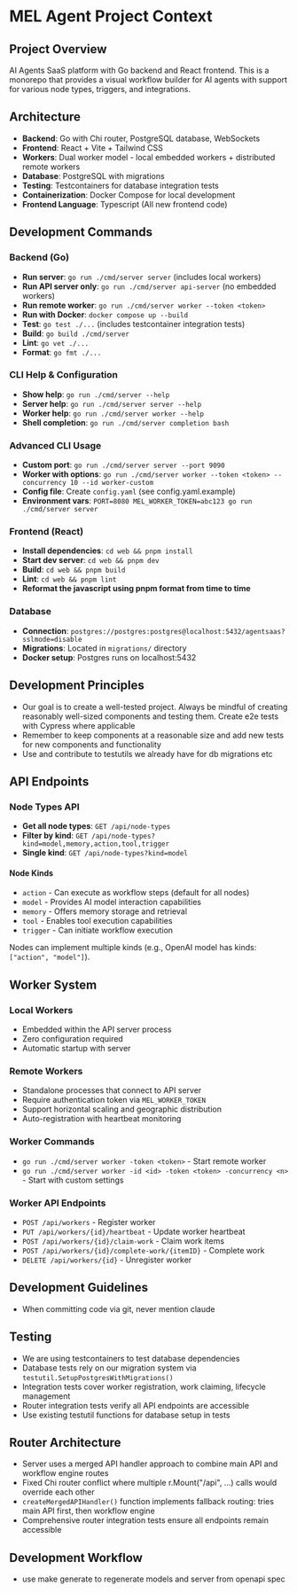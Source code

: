# MEL Agent Project Context

## Project Overview
AI Agents SaaS platform with Go backend and React frontend. This is a monorepo that provides a visual workflow builder for AI agents with support for various node types, triggers, and integrations.

## Architecture
- **Backend**: Go with Chi router, PostgreSQL database, WebSockets
- **Frontend**: React + Vite + Tailwind CSS
- **Workers**: Dual worker model - local embedded workers + distributed remote workers
- **Database**: PostgreSQL with migrations
- **Testing**: Testcontainers for database integration tests
- **Containerization**: Docker Compose for local development
- **Frontend Language**: Typescript (All new frontend code)

## Development Commands

### Backend (Go)
- **Run server**: `go run ./cmd/server server` (includes local workers)
- **Run API server only**: `go run ./cmd/server api-server` (no embedded workers)
- **Run remote worker**: `go run ./cmd/server worker --token <token>`
- **Run with Docker**: `docker compose up --build`
- **Test**: `go test ./...` (includes testcontainer integration tests)
- **Build**: `go build ./cmd/server`
- **Lint**: `go vet ./...`
- **Format**: `go fmt ./...`

### CLI Help & Configuration
- **Show help**: `go run ./cmd/server --help`
- **Server help**: `go run ./cmd/server server --help`
- **Worker help**: `go run ./cmd/server worker --help`
- **Shell completion**: `go run ./cmd/server completion bash`

### Advanced CLI Usage
- **Custom port**: `go run ./cmd/server server --port 9090`
- **Worker with options**: `go run ./cmd/server worker --token <token> --concurrency 10 --id worker-custom`
- **Config file**: Create `config.yaml` (see config.yaml.example)
- **Environment vars**: `PORT=8080 MEL_WORKER_TOKEN=abc123 go run ./cmd/server server`

### Frontend (React)
- **Install dependencies**: `cd web && pnpm install`
- **Start dev server**: `cd web && pnpm dev`
- **Build**: `cd web && pnpm build`
- **Lint**: `cd web && pnpm lint`
- **Reformat the javascript using pnpm format from time to time**

### Database
- **Connection**: `postgres://postgres:postgres@localhost:5432/agentsaas?sslmode=disable`
- **Migrations**: Located in `migrations/` directory
- **Docker setup**: Postgres runs on localhost:5432

## Development Principles
- Our goal is to create a well-tested project. Always be mindful of creating reasonably well-sized components and testing them. Create e2e tests with Cypress where applicable
- Remember to keep components at a reasonable size and add new tests for new components and functionality
- Use and contribute to testutils we already have for db migrations etc

## API Endpoints

### Node Types API
- **Get all node types**: `GET /api/node-types`
- **Filter by kind**: `GET /api/node-types?kind=model,memory,action,tool,trigger`
- **Single kind**: `GET /api/node-types?kind=model`

#### Node Kinds
- `action` - Can execute as workflow steps (default for all nodes)
- `model` - Provides AI model interaction capabilities
- `memory` - Offers memory storage and retrieval
- `tool` - Enables tool execution capabilities  
- `trigger` - Can initiate workflow execution

Nodes can implement multiple kinds (e.g., OpenAI model has kinds: `["action", "model"]`).

## Worker System

### Local Workers
- Embedded within the API server process
- Zero configuration required
- Automatic startup with server

### Remote Workers
- Standalone processes that connect to API server
- Require authentication token via `MEL_WORKER_TOKEN`
- Support horizontal scaling and geographic distribution
- Auto-registration with heartbeat monitoring

### Worker Commands
- `go run ./cmd/server worker -token <token>` - Start remote worker
- `go run ./cmd/server worker -id <id> -token <token> -concurrency <n>` - Start with custom settings

### Worker API Endpoints
- `POST /api/workers` - Register worker
- `PUT /api/workers/{id}/heartbeat` - Update worker heartbeat
- `POST /api/workers/{id}/claim-work` - Claim work items
- `POST /api/workers/{id}/complete-work/{itemID}` - Complete work
- `DELETE /api/workers/{id}` - Unregister worker

## Development Guidelines
- When committing code via git, never mention claude

## Testing
- We are using testcontainers to test database dependencies
- Database tests rely on our migration system via `testutil.SetupPostgresWithMigrations()`
- Integration tests cover worker registration, work claiming, lifecycle management
- Router integration tests verify all API endpoints are accessible
- Use existing testutil functions for database setup in tests

## Router Architecture
- Server uses a merged API handler approach to combine main API and workflow engine routes
- Fixed Chi router conflict where multiple r.Mount("/api", ...) calls would override each other
- `createMergedAPIHandler()` function implements fallback routing: tries main API first, then workflow engine
- Comprehensive router integration tests ensure all endpoints remain accessible

## Development Workflow
- use make generate to regenerate models and server from openapi spec